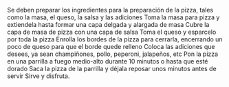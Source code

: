 Se deben preparar los ingredientes para la preparación de la pizza, tales como la masa, el queso, la salsa y las adiciones
Toma la masa para pizza y extiendela hasta formar una capa delgada y alargada de masa
Cubre la capa de masa de pizza con una capa de salsa
Toma el queso y esparcelo por toda la pizza
Enrolla los bordes de la pizza para cerrarla, encerrando un poco de queso para que el borde quede relleno
Coloca las adiciones que desees, ya sean champiñones, pollo, peperoni, jalapeños, etc
Pon la pizza en una parrilla a fuego medio-alto durante 10 minutos o hasta que esté dorado
Saca la pizza de la parrilla y déjala reposar unos minutos antes de servir
Sirve y disfruta.